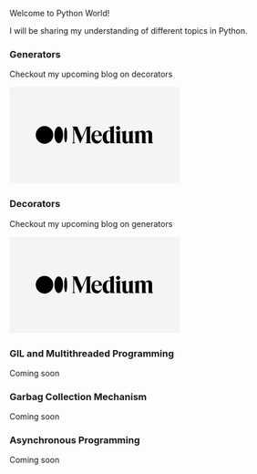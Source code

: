 Welcome to Python World! 

I will be sharing my understanding of different topics in Python.

### Generators

Checkout my upcoming blog on decorators

[![](/img/medium.png)](https://medium.com/@dharanee1598)

### Decorators
  
Checkout my upcoming blog on generators

[![](/img/medium.png)](https://medium.com/@dharanee1598)

### GIL and Multithreaded Programming

Coming soon

### Garbag Collection Mechanism

Coming soon

### Asynchronous Programming

Coming soon
